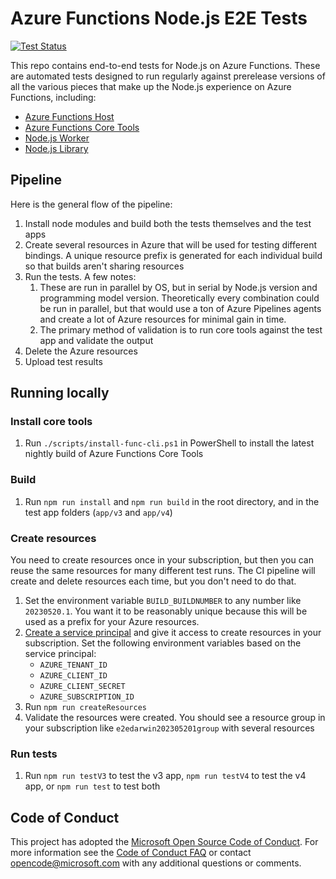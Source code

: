 # Azure Functions Node.js E2E Tests

[![Test Status](https://img.shields.io/azure-devops/tests/azfunc/Azure%2520Functions/247/main?compact_message)](https://azfunc.visualstudio.com/Azure%20Functions/_build/latest?definitionId=247&branchName=main)

This repo contains end-to-end tests for Node.js on Azure Functions. These are automated tests designed to run regularly against prerelease versions of all the various pieces that make up the Node.js experience on Azure Functions, including:

- [Azure Functions Host](https://github.com/Azure/azure-functions-host)
- [Azure Functions Core Tools](https://github.com/Azure/azure-functions-core-tools)
- [Node.js Worker](https://github.com/Azure/azure-functions-nodejs-worker)
- [Node.js Library](https://github.com/Azure/azure-functions-nodejs-library)

## Pipeline

Here is the general flow of the pipeline:

1. Install node modules and build both the tests themselves and the test apps
2. Create several resources in Azure that will be used for testing different bindings. A unique resource prefix is generated for each individual build so that builds aren't sharing resources
3. Run the tests. A few notes:
    1. These are run in parallel by OS, but in serial by Node.js version and programming model version. Theoretically every combination could be run in parallel, but that would use a ton of Azure Pipelines agents and create a lot of Azure resources for minimal gain in time.
    2. The primary method of validation is to run core tools against the test app and validate the output
4. Delete the Azure resources
5. Upload test results

## Running locally

### Install core tools

1. Run `./scripts/install-func-cli.ps1` in PowerShell to install the latest nightly build of Azure Functions Core Tools

### Build

1. Run `npm run install` and `npm run build` in the root directory, and in the test app folders (`app/v3` and `app/v4`)

### Create resources

You need to create resources once in your subscription, but then you can reuse the same resources for many different test runs. The CI pipeline will create and delete resources each time, but you don't need to do that.

1. Set the environment variable `BUILD_BUILDNUMBER` to any number like `20230520.1`. You want it to be reasonably unique because this will be used as a prefix for your Azure resources.
2. [Create a service principal](https://learn.microsoft.com/azure/active-directory/develop/howto-create-service-principal-portal) and give it access to create resources in your subscription. Set the following environment variables based on the service principal:
    - `AZURE_TENANT_ID`
    - `AZURE_CLIENT_ID`
    - `AZURE_CLIENT_SECRET`
    - `AZURE_SUBSCRIPTION_ID`
3. Run `npm run createResources`
4. Validate the resources were created. You should see a resource group in your subscription like `e2edarwin202305201group` with several resources

### Run tests

1. Run `npm run testV3` to test the v3 app, `npm run testV4` to test the v4 app, or `npm run test` to test both

## Code of Conduct

This project has adopted the [Microsoft Open Source Code of Conduct](https://opensource.microsoft.com/codeofconduct/). For more information see the [Code of Conduct FAQ](https://opensource.microsoft.com/codeofconduct/faq/) or contact [opencode@microsoft.com](mailto:opencode@microsoft.com) with any additional questions or comments.
